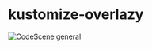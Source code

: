 # kustomize-overlazy

[![CodeScene general](https://codescene.io/images/analyzed-by-codescene-badge.svg)](https://codescene.io/projects/44667)
